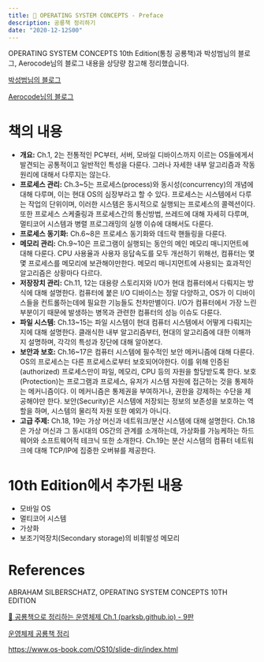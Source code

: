 ```yaml
---
title: 🦕 OPERATING SYSTEM CONCEPTS - Preface
description: 공룡책 정리하기
date: "2020-12-12S00"
---
```


OPERATING SYSTEM CONCEPTS 10th Edition(통칭 공룡책)과 박성범님의 블로그, Aerocode님의 블로그 내용을 상당량 참고해 정리했습니다.

[박성범님의 블로그](https://parksb.github.io/article/5.html)

[Aerocode님의 블로그](https://aerocode.net/369?category=798030)

# 책의 내용

- **개요:** Ch.1, 2는 전통적인 PC부터, 서버, 모바일 디바이스까지 이르는 OS들에게서 발견되는 공통적이고 일반적인 특성을 다룬다. 그러나 자세한 내부 알고리즘과 작동원리에 대해서 다루지는 않는다.
- **프로세스 관리:** Ch.3~5는 프로세스(process)와 동시성(concurrency)의 개념에 대해 다루며, 이는 현대 OS의 심장부라고 할 수 있다. 프로세스는 시스템에서 다루는 작업의 단위이며, 이러한 시스템은 동시적으로 실행되는 프로세스의 콜렉션이다. 또한 프로세스 스케줄링과 프로세스간의 통신방법, 쓰레드에 대해 자세히 다루며, 멀티코어 시스템과 병렬 프로그래밍의 실행 이슈에 대해서도 다룬다.
- **프로세스 동기화:** Ch.6~8은 프로세스 동기화와 데드락 핸들링을 다룬다.
- **메모리 관리:** Ch.9~10은 프로그램이 실행되는 동안의 메인 메모리 매니지먼트에 대해 다룬다. CPU 사용율과 사용자 응답속도를 모두 개선하기 위해선, 컴퓨터는 몇몇 프로세스를 메모리에 보관해야만한다. 메모리 매니지먼트에 사용되는 효과적인 알고리즘은 상황마다 다르다.
- **저장장치 관리:** Ch.11, 12는 대용량 스토리지와 I/O가 현대 컴퓨터에서 다뤄지는 방식에 대해 설명한다. 컴퓨터에 붙은 I/O 디바이스는 정말 다양하고, OS가 이 디바이스들을 컨트롤하는데에 필요한 기능들도 천차만별이다. I/O가 컴퓨터에서 가장 느린 부분이기 때문에 발생하는 병목과 관련한 컴퓨터의 성능 이슈도 다룬다.
- **파일 시스템:** Ch.13~15는 파일 시스템이 현대 컴퓨터 시스템에서 어떻게 다뤄지는지에 대해 설명한다. 클래식한 내부 알고리즘부터, 현대의 알고리즘에 대한 이해까지 설명하며, 각각의 특성과 장단에 대해 알아본다.
- **보안과 보호:** Ch.16~17은 컴퓨터 시스템에 필수적인 보안 메커니즘에 대해 다룬다. OS의 프로세스는 다른 프로세스로부터 보호되어야한다. 이를 위해 인증된(authorized) 프로세스만이 파일, 메모리, CPU 등의 자원을 할당받도록 한다. 보호(Protection)는 프로그램과 프로세스, 유저가 시스템 자원에 접근하는 것을 통제하는 메커니즘이다. 이 메커니즘은 통제권을 부여하거나, 권한을 강제하는 수단을 제공해야만 한다. 보안(Security)은 시스템에 저장되는 정보의 보존성을 보호하는 역할을 하며, 시스템의 물리적 자원 또한 예외가 아니다.
- **고급 주제:** Ch.18, 19는 가상 머신과 네트워크/분산 시스템에 대해 설명한다. Ch.18은 가상 머신과 그 동시대의 OS간의 관계를 소개하는데, 가상화를 가능케하는 하드웨어와 소프트웨어적 테크닉 또한 소개한다. Ch.19는 분산 시스템의 컴퓨터 네트워크에 대해 TCP/IP에 집중한 오버뷰를 제공한다.

# 10th Edition에서 추가된 내용

- 모바일 OS
- 멀티코어 시스템
- 가상화
- 보조기억장치(Secondary storage)의 비휘발성 메모리

# References

ABRAHAM SILBERSCHATZ, OPERATING SYSTEM CONCEPTS 10TH EDITION

[🦕 공룡책으로 정리하는 운영체제 Ch.1 (parksb.github.io) - 9판](https://parksb.github.io/article/5.html#computer-system-organization)

[운영체제 공룡책 정리](https://aerocode.net/370)

https://www.os-book.com/OS10/slide-dir/index.html
